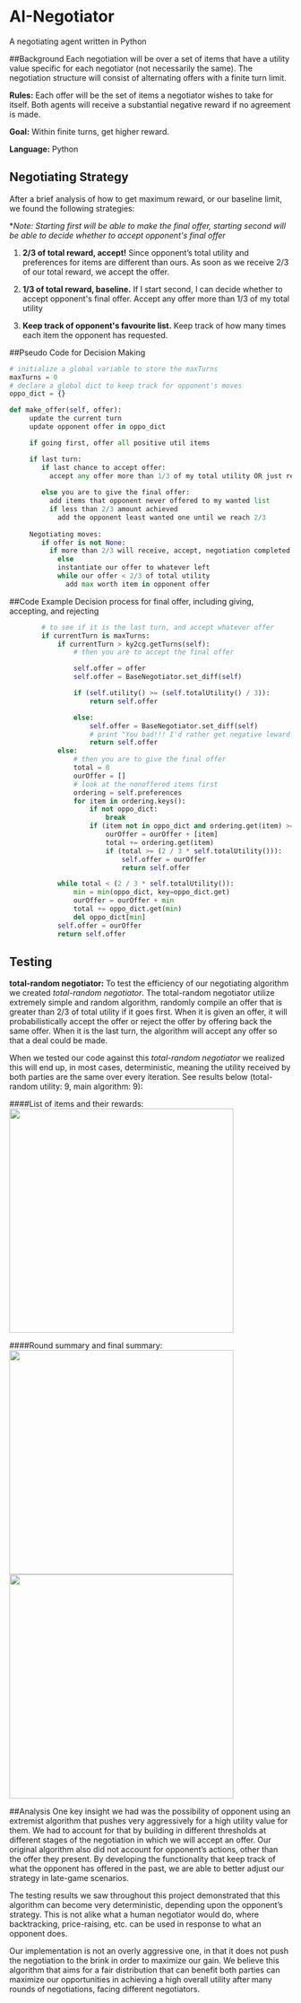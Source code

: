 # AI-Negotiator
A negotiating agent written in Python

##Background
Each negotiation will be over a set of items that have a utility value specific for each negotiator (not necessarily the same). The negotiation structure will consist of alternating offers with a finite turn limit.

**Rules:** Each offer will be the set of items a negotiator wishes to take for itself. Both agents will receive a substantial negative reward if no agreement is made.

**Goal:** Within finite turns, get higher reward. 

**Language:** Python

## Negotiating Strategy
After a brief analysis of how to get maximum reward, or our baseline limit, we found the following strategies:

**Note: Starting first will be able to make the final offer, starting second will be able to decide whether to accept opponent's final offer*

1. **2/3 of total reward, accept!** Since opponent’s total utility and preferences for items are different than ours. As soon as we receive 2/3 of our total reward, we accept the offer.

2. **1/3 of total reward, baseline.** If I start second, I can decide whether to accept opponent's final offer. Accept any offer more than 1/3 of my total utility

3. **Keep track of opponent's favourite list.** Keep track of how many times each item the opponent has requested.

##Pseudo Code for Decision Making
```Python
# initialize a global variable to store the maxTurns
maxTurns = 0
# declare a global dict to keep track for opponent's moves
oppo_dict = {}

def make_offer(self, offer):
     update the current turn
     update opponent offer in oppo_dict

     if going first, offer all positive util items

     if last turn:
        if last chance to accept offer:
          accept any offer more than 1/3 of my total utility OR just reject the offer and take penalty             
     
        else you are to give the final offer:
       	  add items that opponent never offered to my wanted list
       	  if less than 2/3 amount achieved
       	    add the opponent least wanted one until we reach 2/3
     
     Negotiating moves:
        if offer is not None:
      	  if more than 2/3 will receive, accept, negotiation completed!
      		else
       	  	instantiate our offer to whatever left
            while our offer < 2/3 of total utility
          	  add max worth item in opponent offer
```

##Code Example
Decision process for final offer, including giving, accepting, and rejecting

```Python
        # to see if it is the last turn, and accept whatever offer
        if currentTurn is maxTurns:
            if currentTurn > ky2cg.getTurns(self):
                # then you are to accept the final offer

                self.offer = offer
                self.offer = BaseNegotiator.set_diff(self)

                if (self.utility() >= (self.totalUtility() / 3)):
                    return self.offer

                else:
                    self.offer = BaseNegotiator.set_diff(self)
                    # print "You bad!!! I'd rather get negative leward!!!!"
                    return self.offer
            else:
                # then you are to give the final offer
                total = 0
                ourOffer = []
                # look at the nonoffered items first
                ordering = self.preferences
                for item in ordering.keys():
                    if not oppo_dict:
                        break
                    if (item not in oppo_dict and ordering.get(item) >= 0):
                        ourOffer = ourOffer + [item]
                        total += ordering.get(item)
                        if (total >= (2 / 3 * self.totalUtility())):
                            self.offer = ourOffer
                            return self.offer

            while total < (2 / 3 * self.totalUtility()):
                min = min(oppo_dict, key=oppo_dict.get)
                ourOffer = ourOffer + min
                total += oppo_dict.get(min)
                del oppo_dict[min]
            self.offer = ourOffer
            return self.offer
```

## Testing
**total-random negotiator:** To test the efficiency of our negotiating algorithm we created *total-random negotiator*. The total-random negotiator utilize extremely simple and random algorithm, randomly compile an offer that is greater than 2/3 of total utility if it goes first. When it is given an offer, it will probabilistically accept the offer or reject the offer by offering back the same offer. When it is the last turn, the algorithm will accept any offer so that a deal could be made. 

When we tested our code against this *total-random negotiator* we realized this will end up, in most cases, deterministic, meaning the utility received by both parties are the same over every iteration. See results below (total-random utility: 9, main algorithm: 9):

####List of items and their rewards:
<img src="https://raw.githubusercontent.com/ss2cp/AI_HW4/master/Results/items.png" width="400">

####Round summary and final summary:
<img src="https://raw.githubusercontent.com/ss2cp/AI_HW4/master/Results/roundSummary.png" width="400">
<img src="https://raw.githubusercontent.com/ss2cp/AI_HW4/master/Results/finalSummary.png" width="400">

##Analysis
One key insight we had was the possibility of opponent using an extremist algorithm that pushes very aggressively for a high utility value for them. We had to account for that by building in different thresholds at different stages of the negotiation in which we will accept an offer. Our original algorithm also did not account for opponent’s actions, other than the offer they present. By developing the functionality that keep track of what the opponent has offered in the past, we are able to better adjust our strategy in late-game scenarios.

The testing results we saw throughout this project demonstrated that this algorithm can become very deterministic, depending upon the opponent’s strategy. This is not alike what a human negotiator would do, where backtracking, price-raising, etc. can be used in response to what an opponent does.

Our implementation is not an overly aggressive one, in that it does not push the negotiation to the brink in order to maximize our gain. We believe this algorithm that aims for a fair distribution that can benefit both parties can maximize our opportunities in achieving a high overall utility after many rounds of negotiations, facing different negotiators.

